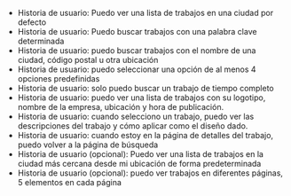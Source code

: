 - Historia de usuario: Puedo ver una lista de trabajos en una ciudad por defecto
- Historia de usuario: Puedo buscar trabajos con una palabra clave determinada
- Historia de usuario: puedo buscar trabajos con el nombre de una ciudad, código postal u otra ubicación
- Historia de usuario: puedo seleccionar una opción de al menos 4 opciones predefinidas
- Historia de usuario: solo puedo buscar un trabajo de tiempo completo
- Historia de usuario: puedo ver una lista de trabajos con su logotipo, nombre de la empresa, ubicación y hora de publicación.
- Historia de usuario: cuando selecciono un trabajo, puedo ver las descripciones del trabajo y cómo aplicar como el diseño dado.
- Historia de usuario: cuando estoy en la página de detalles del trabajo, puedo volver a la página de búsqueda
- Historia de usuario (opcional): Puedo ver una lista de trabajos en la ciudad más cercana desde mi ubicación de forma predeterminada
- Historia de usuario (opcional): puedo ver trabajos en diferentes páginas, 5 elementos en cada página